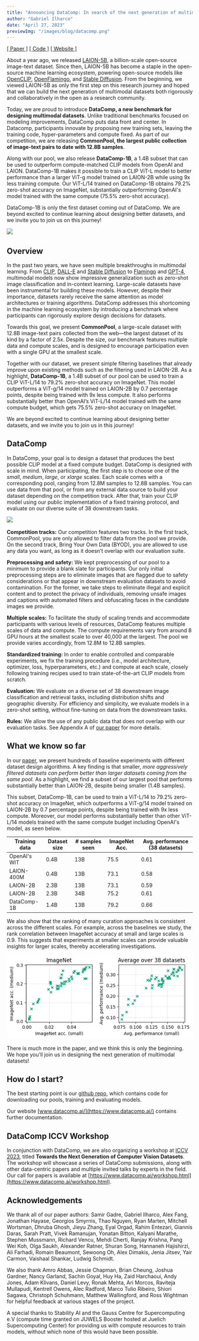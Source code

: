 ```yaml
---
title: "Announcing DataComp: In search of the next generation of multimodal datasets"
author: "Gabriel Ilharco"
date: "April 27, 2023"
previewImg: "/images/blog/datacomp.png"
---
```



[[ Paper ]](https://arxiv.org/abs/2304.14108) [[ Code ]](https://github.com/mlfoundations/datacomp) [[ Website ]](http://datacomp.ai/)

About a year ago, we released [LAION-5B](https://laion.ai/blog/laion-5b/), a billion-scale open-source image-text dataset. Since then, LAION-5B has become a staple in the open-source machine learning ecosystem, powering open-source models like [OpenCLIP](https://github.com/mlfoundations/open_clip), [OpenFlamingo](https://github.com/mlfoundations/open_flamingo), and [Stable Diffusion](https://github.com/Stability-AI/stablediffusion). From the beginning, we viewed LAION-5B as only the first step on this research journey and hoped that we can build the next generation of multimodal datasets both rigorously and collaboratively in the open as a research community.

Today, we are proud to introduce **DataComp, a new benchmark for designing multimodal datasets**. Unlike traditional benchmarks focused on modeling improvements, DataComp puts data front and center. In Datacomp, participants innovate by proposing new training sets, leaving the training code, hyper-parameters and compute fixed. As part of our competition, we are releasing **CommonPool, the largest public collection of image-text pairs to date with 12.8B samples**.

Along with our pool, we also release **DataComp-1B**, a 1.4B subset that can be used to outperform compute-matched CLIP models from OpenAI and LAION. DataComp-1B makes it possible to train a CLIP ViT-L model to better performance than a larger ViT-g model trained on LAION-2B while using 9x less training compute. Our ViT-L/14 trained on DataComp-1B obtains 79.2% zero-shot accuracy on ImageNet, substantially outperforming OpenAI's model trained with the same compute (75.5% zero-shot accuracy).

DataComp-1B is only the first dataset coming out of DataComp. We are beyond excited to continue learning about designing better datasets, and we invite you to join us on this journey! 

![](/images/blog/datacomp_samples.png)

## Overview

In the past two years, we have seen multiple breakthroughs in multimodal learning. From [CLIP](https://openai.com/research/clip), [DALL-E](https://openai.com/product/dall-e-2) and [Stable Diffusion](https://stability.ai/blog/stable-diffusion-public-release) to [Flamingo](https://www.deepmind.com/blog/tackling-multiple-tasks-with-a-single-visual-language-model) and [GPT-4](https://openai.com/research/gpt-4), multimodal models now show impressive generalization such as zero-shot image classification and in-context learning. Large-scale datasets have been instrumental for building these models. However, despite their importance, datasets rarely receive the same attention as model architectures or training algorithms. DataComp addresses this shortcoming in the machine learning ecosystem by introducing a benchmark where participants can rigorously explore design decisions for datasets.

Towards this goal, we present **CommonPool**, a large-scale dataset with 12.8B image-text pairs collected from the web—the largest dataset of its kind by a factor of 2.5x. Despite the size, our benchmark features multiple data and compute scales, and is designed to encourage participation even with a single GPU at the smallest scale. 

Together with our dataset, we present simple filtering baselines that already improve upon existing methods such as the filtering used in LAION-2B. As a highlight, **DataComp-1B**, a 1.4B subset of our pool can be used to train a CLIP ViT-L/14 to 79.2% zero-shot accuracy on ImageNet. This model outperforms a ViT-g/14 model trained on LAION-2B by 0.7 percentage points, despite being trained with 9x less compute. It also performs substantially better than OpenAI’s ViT-L/14 model trained with the same compute budget, which gets 75.5% zero-shot accuracy on ImageNet. 

We are beyond excited to continue learning about designing better datasets, and we invite you to join us in this journey!

## DataComp

In DataComp, your goal is to design a dataset that produces the best possible CLIP model at a fixed compute budget. DataComp is designed with scale in mind. When participating, the first step is to choose one of the *small*, *medium*, *large*, or *xlarge* scales. Each scale comes with a corresponding pool, ranging from 12.8M samples to 12.8B samples. You can use data from that pool, or from any external data source to build your dataset depending on the competition track. After that, train your CLIP model using our public implementation of a fixed training protocol, and evaluate on our diverse suite of 38 downstream tasks. 

![](/images/blog/datacomp_workflow.png)


**Competition tracks:** Our competition features two tracks. In the first track, CommonPool, you are only allowed to filter data from the pool we provide. On the second track, Bring Your Own Data (BYOD), you are allowed to use any data you want, as long as it doesn’t overlap with our evaluation suite. 

**Preprocessing and safety:** We kept preprocessing of our pool to a minimum to provide a blank slate for participants. Our only initial preprocessing steps are to eliminate images that are flagged due to safety considerations or that appear in downstream evaluation datasets to avoid contamination. For the former, we take steps to eliminate illegal and explicit content and to protect the privacy of individuals, removing unsafe images and captions with automated filters and obfuscating faces in the candidate images we provide.

**Multiple scales:** To facilitate the study of scaling trends and accommodate participants with various levels of resources, DataComp features multiple scales of data and compute. The compute requirements vary from around 8 GPU hours at the smallest scale to over 40,000 at the largest. The pool we provide varies accordingly, from 12.8M to 12.8B samples.

**Standardized training:** In order to enable controlled and comparable experiments, we fix the training procedure (i.e., model architecture, optimizer, loss, hyperparameters, etc.) and compute at each scale, closely following training recipes used to train state-of-the-art CLIP models from scratch.

**Evaluation:** We evaluate on a diverse set of 38 downstream image classification and retrieval tasks, including distribution shifts and geographic diversity. For efficiency and simplicity, we evaluate models in a zero-shot setting, without fine-tuning on data from the downstream tasks.

**Rules:** We allow the use of any public data that does not overlap with our evaluation tasks. See Appendix A of [our paper](https://arxiv.org/abs/2304.14108) for more details.


## What we know so far

In our [paper](https://arxiv.org/abs/2304.14108), we present hundreds of baseline experiments with different dataset design algorithms. A key finding is that smaller, *more aggressively filtered datasets can perform better than larger datasets coming from the same pool.* As a highlight, we find a subset of our largest pool that performs substantially better than LAION-2B, despite being smaller (1.4B samples).

This subset, DataComp-1B, can be used to train a ViT-L/14 to 79.2% zero-shot accuracy on ImageNet, which outperforms a ViT-g/14 model trained on LAION-2B by 0.7 percentage points, despite being trained with 9x less compute. Moreover, our model performs substantially better than other ViT-L/14 models trained with the same compute budget including OpenAI's model, as seen below. 

| Training data   | Dataset size  | # samples seen | ImageNet Acc. | Avg. performance (38 datasets) |
|-----------------|---------------|----------------|---------------|--------------------------------|
| OpenAI's WIT    | 0.4B          | 13B            | 75.5          | 0.61                           |
| LAION-400M      | 0.4B          | 13B            | 73.1          | 0.58                           |
| LAION-2B        | 2.3B          | 13B            | 73.1          | 0.59                           |
| LAION-2B        | 2.3B          | 34B            | 75.2          | 0.61                           |
| DataComp-1B     | 1.4B          | 13B            | 79.2          | 0.66                           |


We also show that the ranking of many curation approaches is consistent across the different scales. For example, across the baselines we study, the rank correlation between ImageNet accuracy at small and large scales is 0.9. This suggests that experiments at smaller scales can provide valuable insights for larger scales, thereby accelerating investigations.

![](/images/blog/datacomp_scaling_plot.png)

There is much more in the paper, and we think this is only the beginning. We hope you’ll join us in designing the next generation of multimodal datasets!

## How do I start?

The best starting point is our [github repo](https://github.com/mlfoundations/datacomp), which contains code for downloading our pools, training and evaluating models.

Our website [www.datacomp.ai/](https://www.datacomp.ai/) contains further documentation.

## DataComp ICCV Workshop

In conjunction with DataComp, we are also organizing a workshop at [ICCV 2023](https://iccv2023.thecvf.com/), titled **Towards the Next Generation of Computer Vision Datasets**. The workshop will showcase a series of DataComp submissions, along with other data-centric papers and multiple invited talks by experts in the field. Our call for papers is available at [https://www.datacomp.ai/workshop.html](https://www.datacomp.ai/workshop.html).

## Acknowledgements

We thank all of our paper authors: Samir Gadre, Gabriel Ilharco, Alex Fang, Jonathan Hayase, Georgios Smyrnis, Thao Nguyen, Ryan Marten, Mitchell Wortsman, Dhruba Ghosh, Jieyu Zhang, Eyal Orgad, Rahim Entezari, Giannis Daras, Sarah Pratt, Vivek Ramanujan, Yonatan Bitton, Kalyani Marathe, Stephen Mussmann, Richard Vencu, Mehdi Cherti, Ranjay Krishna, Pang Wei Koh, Olga Saukh, Alexander Ratner, Shuran Song, Hannaneh Hajishirzi, Ali Farhadi, Romain Beaumont, Sewoong Oh, Alex Dimakis, Jenia Jitsev, Yair Carmon, Vaishaal Shankar, Ludwig Schmidt.

We also thank Amro Abbas, Jessie Chapman, Brian Cheung, Joshua Gardner, Nancy Garland, Sachin Goyal, Huy Ha, Zaid Harchaoui, Andy Jones, Adam Klivans, Daniel Levy, Ronak Mehta, Ari Morcos, Raviteja Mullapudi, Kentrell Owens, Alec Radford, Marco Tulio Ribeiro, Shiori Sagawa, Christoph Schuhmann, Matthew Wallingford, and Ross Wightman for helpful feedback at various stages of the project.

A special thanks to Stability AI and the Gauss Centre for Supercomputing e.V (compute time granted on JUWELS Booster hosted at Juelich Supercomputing Center) for providing us with compute resources to train models, without which none of this would have been possible.